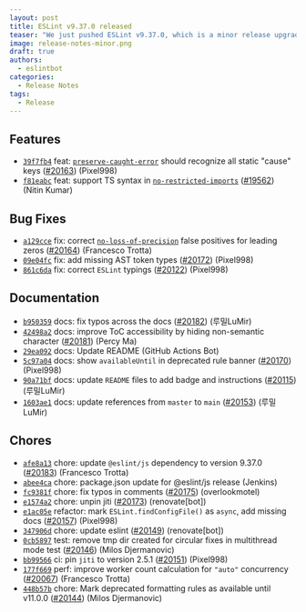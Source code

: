 ```yaml
---
layout: post
title: ESLint v9.37.0 released
teaser: "We just pushed ESLint v9.37.0, which is a minor release upgrade of ESLint. This release adds some new features and fixes several bugs found in the previous release."
image: release-notes-minor.png
draft: true
authors:
  - eslintbot
categories:
  - Release Notes
tags:
  - Release
---
```









## Features


* [`39f7fb4`](https://github.com/eslint/eslint/commit/39f7fb493a6924ff7dc638fd4d6e7b3d8eb95383) feat: [`preserve-caught-error`](/docs/rules/preserve-caught-error) should recognize all static "cause" keys ([#20163](https://github.com/eslint/eslint/issues/20163)) (Pixel998)
* [`f81eabc`](https://github.com/eslint/eslint/commit/f81eabc5849ece98b8ca054f96b29f038a69bcf8) feat: support TS syntax in [`no-restricted-imports`](/docs/rules/no-restricted-imports) ([#19562](https://github.com/eslint/eslint/issues/19562)) (Nitin Kumar)






## Bug Fixes


* [`a129cce`](https://github.com/eslint/eslint/commit/a129cced7a86ea2518eb9be6990fa18af39694ca) fix: correct [`no-loss-of-precision`](/docs/rules/no-loss-of-precision) false positives for leading zeros ([#20164](https://github.com/eslint/eslint/issues/20164)) (Francesco Trotta)
* [`09e04fc`](https://github.com/eslint/eslint/commit/09e04fcc3f4cc963eea7c9c579391de5e231595b) fix: add missing AST token types ([#20172](https://github.com/eslint/eslint/issues/20172)) (Pixel998)
* [`861c6da`](https://github.com/eslint/eslint/commit/861c6da2bd2796414e6eed782155ec34e2ed6344) fix: correct `ESLint` typings ([#20122](https://github.com/eslint/eslint/issues/20122)) (Pixel998)




## Documentation


* [`b950359`](https://github.com/eslint/eslint/commit/b950359c5f39085483c3137a6a160e582ef32007) docs: fix typos across the docs ([#20182](https://github.com/eslint/eslint/issues/20182)) (루밀LuMir)
* [`42498a2`](https://github.com/eslint/eslint/commit/42498a27981d50750dd15ae8660dbe85c4f4587c) docs: improve ToC accessibility by hiding non-semantic character ([#20181](https://github.com/eslint/eslint/issues/20181)) (Percy Ma)
* [`29ea092`](https://github.com/eslint/eslint/commit/29ea092b93608756350b1e9c5a4f29c8a49264ab) docs: Update README (GitHub Actions Bot)
* [`5c97a04`](https://github.com/eslint/eslint/commit/5c97a04578e6280c2395f642c2d8d6bdf30eec18) docs: show `availableUntil` in deprecated rule banner ([#20170](https://github.com/eslint/eslint/issues/20170)) (Pixel998)
* [`90a71bf`](https://github.com/eslint/eslint/commit/90a71bf5024a86fc232cd2e05f96811e2a18fd0f) docs: update `README` files to add badge and instructions ([#20115](https://github.com/eslint/eslint/issues/20115)) (루밀LuMir)
* [`1603ae1`](https://github.com/eslint/eslint/commit/1603ae1526d9b6f557c7d5534a4f40f46842edd6) docs: update references from `master` to `main` ([#20153](https://github.com/eslint/eslint/issues/20153)) (루밀LuMir)








## Chores


* [`afe8a13`](https://github.com/eslint/eslint/commit/afe8a1346958242031fea66fdfbb239e8bf408b7) chore: update `@eslint/js` dependency to version 9.37.0 ([#20183](https://github.com/eslint/eslint/issues/20183)) (Francesco Trotta)
* [`abee4ca`](https://github.com/eslint/eslint/commit/abee4ca1fa10da733b1cc4a7d5e765b912a9de82) chore: package.json update for @eslint/js release (Jenkins)
* [`fc9381f`](https://github.com/eslint/eslint/commit/fc9381f6ca57b824e82d118c14631c17bea79d7e) chore: fix typos in comments ([#20175](https://github.com/eslint/eslint/issues/20175)) (overlookmotel)
* [`e1574a2`](https://github.com/eslint/eslint/commit/e1574a22d38fd7e1891f86f8db0b09053f8963cb) chore: unpin jiti ([#20173](https://github.com/eslint/eslint/issues/20173)) (renovate[bot])
* [`e1ac05e`](https://github.com/eslint/eslint/commit/e1ac05e2fae779e738f85bd47dda1cc2b7099346) refactor: mark `ESLint.findConfigFile()` as `async`, add missing docs ([#20157](https://github.com/eslint/eslint/issues/20157)) (Pixel998)
* [`347906d`](https://github.com/eslint/eslint/commit/347906d627c53bf45d63ba831d2fd2b83fb0a749) chore: update eslint ([#20149](https://github.com/eslint/eslint/issues/20149)) (renovate[bot])
* [`0cb5897`](https://github.com/eslint/eslint/commit/0cb5897e24059bacadb8d2e6458184904759fda1) test: remove tmp dir created for circular fixes in multithread mode test ([#20146](https://github.com/eslint/eslint/issues/20146)) (Milos Djermanovic)
* [`bb99566`](https://github.com/eslint/eslint/commit/bb995665e32b3a958e78006c9fd75744c5604f1b) ci: pin `jiti` to version 2.5.1 ([#20151](https://github.com/eslint/eslint/issues/20151)) (Pixel998)
* [`177f669`](https://github.com/eslint/eslint/commit/177f669adc0f96d14ae1a71cde7786f327515863) perf: improve worker count calculation for `"auto"` concurrency ([#20067](https://github.com/eslint/eslint/issues/20067)) (Francesco Trotta)
* [`448b57b`](https://github.com/eslint/eslint/commit/448b57bca3406ee12c4e44e9298fc0c99d3ee10c) chore: Mark deprecated formatting rules as available until v11.0.0 ([#20144](https://github.com/eslint/eslint/issues/20144)) (Milos Djermanovic)


